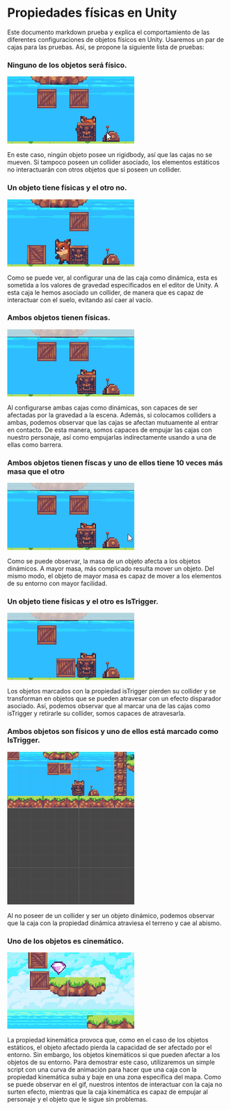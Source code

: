 # Propiedades físicas en Unity

Este documento markdown prueba y explica el comportamiento de las diferentes configuraciones de objetos físicos en Unity. Usaremos un par de cajas para las pruebas.
Así, se propone la siguiente lista de pruebas:

### Ninguno de los objetos será físico.
![alt tag](FisGifs/gif8.gif)

En este caso, ningún objeto posee un rigidbody, así que las cajas no se mueven. Si tampoco poseen un collider asociado, los elementos estáticos no interactuarán con otros objetos que si poseen un collider.

### Un objeto tiene físicas y el otro no.
![alt tag](FisGifs/gif9.gif)

Como se puede ver, al configurar una de las caja como dinámica, esta es sometida a los valores de gravedad especificados en el editor de Unity. A esta caja le hemos asociado un collider, de manera que es capaz de interactuar con el suelo, evitando así caer al vacío.

### Ambos objetos tienen físicas.
![alt tag](FisGifs/gif10.gif)

Al configurarse ambas cajas como dinámicas, son capaces de ser afectadas por la gravedad a la escena. Además, si colocamos colliders a ambas, podemos observar que las cajas se afectan mutuamente al entrar en contacto. De esta manera, somos capaces de empujar las cajas con nuestro personaje, así como empujarlas indirectamente usando a una de ellas como barrera.

### Ambos objetos tienen físcas y uno de ellos tiene 10 veces más masa que el otro
![alt tag](FisGifs/gif11.gif)

Como se puede observar, la masa de un objeto afecta a los objetos dinámicos. A mayor masa, más complicado resulta mover un objeto. Del mismo modo, el objeto de mayor masa es capaz de mover a los elementos de su entorno con mayor facilidad.

### Un objeto tiene físicas y el otro es IsTrigger.
![alt tag](FisGifs/gif12.gif)

Los objetos marcados con la propiedad isTrigger pierden su collider y se transforman en objetos que se pueden atravesar con un efecto disparador asociado. Así, podemos observar que al marcar una de las cajas como isTrigger y retirarle su collider, somos capaces de atravesarla.

### Ambos objetos son físicos y uno de ellos está marcado como IsTrigger.
![alt tag](FisGifs/gif13.gif)

Al no poseer de un collider y ser un objeto dinámico, podemos observar que la caja con la propiedad dinámica atraviesa el terreno y cae al abismo.

### Uno de los objetos es cinemático.
![alt tag](FisGifs/gif14.gif)

La propiedad kinemática provoca que, como en el caso de los objetos estáticos, el objeto afectado pierda la capacidad de ser afectado por el entorno. Sin embargo, los objetos kinemáticos si que pueden afectar a los objetos de su entorno. Para demostrar este caso, utilizaremos un simple script con una curva de animación para hacer que una caja con la propiedad kinemática suba y baje en una zona específica del mapa. Como se puede observar en el gif, nuestros intentos de interactuar con la caja no surten efecto, mientras que la caja kinemática es capaz de empujar al personaje y el objeto que le sigue sin problemas.
